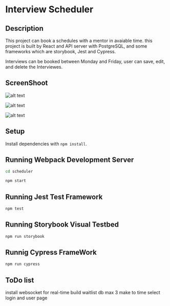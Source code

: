 # Interview Scheduler

## Description

This project can book a schedules with a mentor in avaiable time. this project is built by React and API server with PostgreSQL, and some frameworks which are storybook, Jest and Cypress.

Interviews can be booked between Monday and Friday, user can save, edit, and delete the Interviewes.

## ScreenShoot
![alt text](https://github.com/YunDobi/scheduler/blob/master/doc/Screen%20Shot%202022-01-26%20at%206.45.47%20PM.png)

![alt text](https://github.com/YunDobi/scheduler/blob/master/doc/Screen%20Shot%202022-01-26%20at%206.46.37%20PM.png)

![alt text](https://github.com/YunDobi/scheduler/blob/master/doc/Screen%20Shot%202022-01-26%20at%206.47.01%20PM.png)

## Setup

Install dependencies with `npm install`.

## Running Webpack Development Server

```sh
cd scheduler
```

```sh
npm start
```

## Running Jest Test Framework

```sh
npm test
```

## Running Storybook Visual Testbed

```sh
npm run storybook
```

## Runnig Cypress FrameWork

```sh
npm run cypress
```
## ToDo list

install websocket for real-time
build waitlist db max 3
make to time select
login and user page
